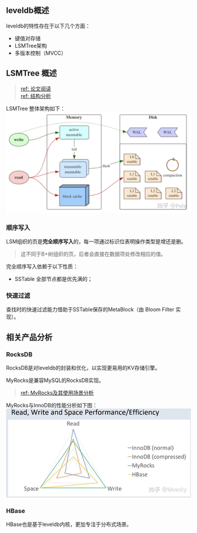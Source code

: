 ## leveldb概述

leveldb的特性存在于以下几个方面：

- 键值对存储
- LSMTree架构
- 多版本控制（MVCC）

## LSMTree 概述

> [ref: 论文阅读](https://zhuanlan.zhihu.com/p/361699941)  
> [ref: 结构分析](https://zhuanlan.zhihu.com/p/181498475)

LSMTree 整体架构如下：
![LSMTree 整体架构](images/LSMTree_arch.png)

### 顺序写入

LSM组织的页是**完全顺序写入**的，每一项通过标识位表明操作类型是增还是删。
> 这不同于B+树组织的页，后者会直接在数据项处修改相应的值。

完全顺序写入依赖于以下性质：

- SSTable 全部节点都是优先满的；

### 快速过滤

查找时的快速过滤能力借助于SSTable保存的MetaBlock（由 Bloom Filter 实现）。

## 相关产品分析

### RocksDB

RocksDB是对leveldb的封装和优化，以实现更易用的KV存储引擎。

MyRocks是兼容MySQL的RocksDB实现。
> [ref: MyRocks及其使用场景分析](https://zhuanlan.zhihu.com/p/45652076)

MyRocks与InnoDB的性能分析如下图：
![MyRocks and InnoDB performance difference](./images/MyRocks%20and%20InnoDB%20performance%20difference.png)

### HBase

HBase也是基于leveldb内核，更加专注于分布式场景。

